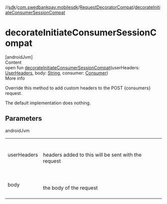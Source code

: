 //[sdk](../../../index.md)/[com.swedbankpay.mobilesdk](../index.md)/[RequestDecoratorCompat](index.md)/[decorateInitiateConsumerSessionCompat](decorate-initiate-consumer-session-compat.md)



# decorateInitiateConsumerSessionCompat  
[androidJvm]  
Content  
open fun [decorateInitiateConsumerSessionCompat](decorate-initiate-consumer-session-compat.md)(userHeaders: [UserHeaders](../-user-headers/index.md), body: [String](https://kotlinlang.org/api/latest/jvm/stdlib/kotlin/-string/index.html), consumer: [Consumer](../-consumer/index.md))  
More info  


Override this method to add custom headers to the POST {consumers} request.



The default implementation does nothing.



## Parameters  
  
androidJvm  
  
| | |
|---|---|
| <a name="com.swedbankpay.mobilesdk/RequestDecoratorCompat/decorateInitiateConsumerSessionCompat/#com.swedbankpay.mobilesdk.UserHeaders#kotlin.String#com.swedbankpay.mobilesdk.Consumer/PointingToDeclaration/"></a>userHeaders| <a name="com.swedbankpay.mobilesdk/RequestDecoratorCompat/decorateInitiateConsumerSessionCompat/#com.swedbankpay.mobilesdk.UserHeaders#kotlin.String#com.swedbankpay.mobilesdk.Consumer/PointingToDeclaration/"></a><br><br>headers added to this will be sent with the request<br><br>|
| <a name="com.swedbankpay.mobilesdk/RequestDecoratorCompat/decorateInitiateConsumerSessionCompat/#com.swedbankpay.mobilesdk.UserHeaders#kotlin.String#com.swedbankpay.mobilesdk.Consumer/PointingToDeclaration/"></a>body| <a name="com.swedbankpay.mobilesdk/RequestDecoratorCompat/decorateInitiateConsumerSessionCompat/#com.swedbankpay.mobilesdk.UserHeaders#kotlin.String#com.swedbankpay.mobilesdk.Consumer/PointingToDeclaration/"></a><br><br>the body of the request<br><br>|
  
  



